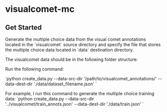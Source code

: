 # visualcomet-mc

## Get Started
<p>
  Generate the multiple choice data from the visual comet annotations located in the `visualcomet` source directory and specify the file that stores the multiple choice data located in `data` destination directory. </p>
  <p>
  The visualcomet data should be in the following folder structure:
  
</p>
  <p>
  Run the following command:
  </p>
  
  <p>
    `python create_data.py --data-src-dir '/path/to/visualcomet_annotations/' --data-dest-dir './data/dataset_filename.json' `
</p>
  <p>
  For example, I run this command to generate the multiple choice training data:
    `python create_data.py --data-src-dir '../visualcomet/train_annots.json' --data-dest-dir './data/train.json' `
</p>



